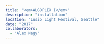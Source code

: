 ```yaml
---
title: "<em>ALGOPLEX I</em>"
description: "installation"
location: "Lusio Light Festival, Seattle"
date: "2017"
collaborators:
  - "Alex Nagy"
---
```

